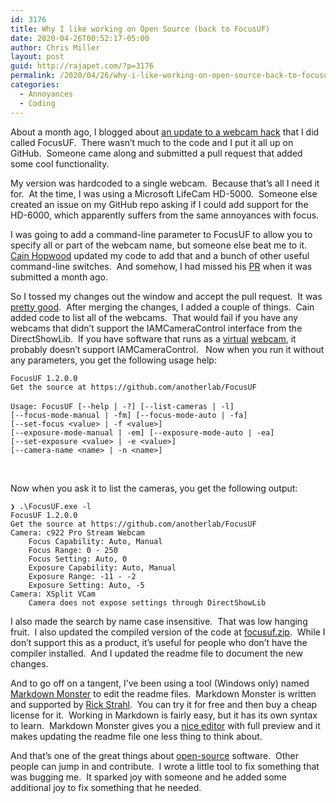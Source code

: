 ```yaml
---
id: 3176
title: Why I like working on Open Source (back to FocusUF)
date: 2020-04-26T00:52:17-05:00
author: Chris Miller
layout: post
guid: http://rajapet.com/?p=3176
permalink: /2020/04/26/why-i-like-working-on-open-source-back-to-focusuf/
categories:
  - Annoyances
  - Coding
---
```

About a month ago, I blogged about [an update to a webcam hack](https://rajapet.com/2020/03/20/return-to-focusuf/) that I did called FocusUF.  There wasn&#8217;t much to the code and I put it all up on GitHub.  Someone came along and submitted a pull request that added some cool functionality.  

My version was hardcoded to a single webcam.  Because that&#8217;s all I need it for.  At the time, I was using a Microsoft LifeCam HD-5000.  Someone else created an issue on my GitHub repo asking if I could add support for the HD-6000, which apparently suffers from the same annoyances with focus.

I was going to add a command-line parameter to FocusUF to allow you to specify all or part of the webcam name, but someone else beat me to it.  [Cain Hopwood](https://github.com/cainhopwood) updated my code to add that and a bunch of other useful command-line switches.  And somehow, I had missed his [PR](https://github.com/anotherlab/FocusUF/pull/2) when it was submitted a month ago.

So I tossed my changes out the window and accept the pull request.  It was [pretty good](https://www.youtube.com/watch?v=kRz8-EXlhBo).  After merging the changes, I added a couple of things.  Cain added code to list all of the webcams.  That would fail if you have any webcams that didn&#8217;t support the IAMCameraControl interface from the DirectShowLib.  If you have software that runs as a [virtual](https://www.xsplit.com/vcam) [webcam](https://www.chromacam.me/), it probably doesn&#8217;t support IAMCameraControl.   Now when you run it without any parameters, you get the following usage help:

<div>
  <code>FocusUF 1.2.0.0</code><br /><code>Get the source at https://github.com/anotherlab/FocusUF</code><br /><br /><code>Usage: FocusUF [--help | -?] [--list-cameras | -l]</code><br /><code>[--focus-mode-manual | -fm] [--focus-mode-auto | -fa]</code><br /><code>[--set-focus &lt;value&gt; | -f &lt;value&gt;]</code><br /><code>[--exposure-mode-manual | -em] [--exposure-mode-auto | -ea]</code><br /><code>[--set-exposure &lt;value&gt; | -e &lt;value&gt;]</code><br /><code>[--camera-name &lt;name&gt; | -n &lt;name&gt;]</code>
</div>

 

Now when you ask it to list the cameras, you get the following output:

<!--StartFragment -->

<div>
  <code>❯ .\FocusUF.exe -l</code><br /><code>FocusUF 1.2.0.0</code><br /><code>Get the source at https://github.com/anotherlab/FocusUF</code><br /><code>Camera: c922 Pro Stream Webcam</code><br /><code>    Focus Capability: Auto, Manual</code><br /><code>    Focus Range: 0 - 250</code><br /><code>    Focus Setting: Auto, 0</code><br /><code>    Exposure Capability: Auto, Manual</code><br /><code>    Exposure Range: -11 - -2</code><br /><code>    Exposure Setting: Auto, -5</code><br /><code>Camera: XSplit VCam</code><br /><code>    Camera does not expose settings through DirectShowLib</code>
</div>

<!--EndFragment -->

I also made the search by name case insensitive.  That was low hanging fruit.  I also updated the compiled version of the code at [focusuf.zip](https://github.com/anotherlab/FocusUF/blob/master/win32/focusuf.zip).  While I don&#8217;t support this as a product, it&#8217;s useful for people who don&#8217;t have the compiler installed.  And I updated the readme file to document the new changes.

And to go off on a tangent, I&#8217;ve been using a tool (Windows only) named [Markdown Monster](https://markdownmonster.west-wind.com/) to edit the readme files.  Markdown Monster is written and supported by [Rick Strahl](https://medium.com/@RickStrahl_13614).  You can try it for free and then buy a cheap license for it.  Working in Markdown is fairly easy, but it has its own syntax to learn.  Markdown Monster gives you a [nice editor](https://medium.com/markdown-monster-blog/why-use-a-dedicated-markdown-editor-1aff2aaad42) with full preview and it makes updating the readme file one less thing to think about.

And that&#8217;s one of the great things about [open-source](https://dev.to/danielshow/an-easy-approach-to-contribute-to-open-source-1d6i) software.  Other people can jump in and contribute.  I wrote a little tool to fix something that was bugging me.  It sparked joy with someone and he added some additional joy to fix something that he needed.
